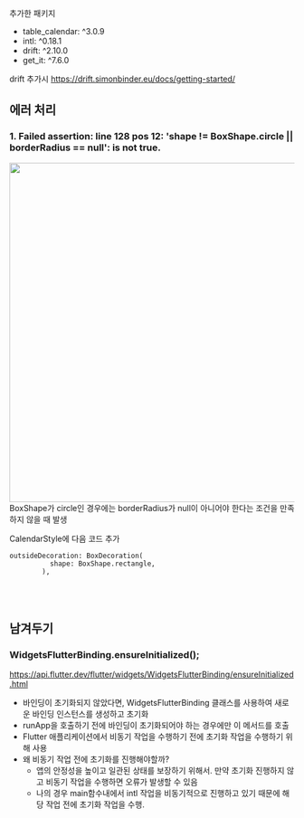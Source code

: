 추가한 패키지
- table_calendar: ^3.0.9
- intl: ^0.18.1
- drift: ^2.10.0
- get_it: ^7.6.0

drift 추가시 
https://drift.simonbinder.eu/docs/getting-started/


## 에러 처리 
### 1. Failed assertion: line 128 pos 12: 'shape != BoxShape.circle || borderRadius == null': is not true.
<image width='600' src='https://velog.velcdn.com/images/miniso/post/37daf9c1-1282-4a68-9533-9716b8fed01f/image.png'/><br/>
 BoxShape가 circle인 경우에는 borderRadius가 null이 아니어야 한다는 조건을 만족하지 않을 때 발생

CalendarStyle에 다음 코드 추가  

```
outsideDecoration: BoxDecoration(
          shape: BoxShape.rectangle,
        ),
```

<br/>
<br/>

## 남겨두기
### WidgetsFlutterBinding.ensureInitialized();
https://api.flutter.dev/flutter/widgets/WidgetsFlutterBinding/ensureInitialized.html
- 바인딩이 초기화되지 않았다면, WidgetsFlutterBinding 클래스를 사용하여 새로운 바인딩 인스턴스를 생성하고 초기화
- runApp을 호출하기 전에 바인딩이 초기화되어야 하는 경우에만 이 메서드를 호출
- Flutter 애플리케이션에서 비동기 작업을 수행하기 전에 초기화 작업을 수행하기 위해 사용
- 왜 비동기 작업 전에 초기화를 진행해야할까? 
  - 앱의 안정성을 높이고 일관된 상태를 보장하기 위해서. 만약 초기화 진행하지 않고 비동기 작업을 수행하면 오류가 발생할 수 있음
  - 나의 경우 main함수내에서 intl 작업을 비동기적으로 진행하고 있기 때문에 해당 작업 전에 초기화 작업을 수행.